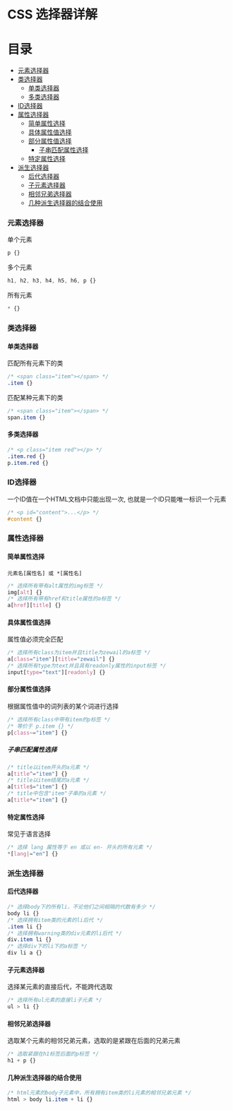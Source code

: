 # CSS 选择器详解

目录
===
<!-- TOC -->
- [元素选择器](#元素选择器)
- [类选择器](#类选择器)
  - [单类选择器](#单类选择器)
  - [多类选择器](#多类选择器)
- [ID选择器](#ID选择器)
- [属性选择器](#属性选择器)
  - [简单属性选择](#简单属性选择)
  - [具体属性值选择](#具体属性值选择)
  - [部分属性值选择](#部分属性值选择)
    - [子串匹配属性选择](#子串匹配属性选择)
  - [特定属性选择](#特定属性选择)
- [派生选择器](#派生选择器)
  - [后代选择器](#后代选择器)
  - [子元素选择器](#子元素选择器)
  - [相邻兄弟选择器](#相邻兄弟选择器)
  - [几种派生选择器的结合使用](#几种派生选择器的结合使用)
<!-- /TOC -->

### 元素选择器
单个元素
```css
p {}
```
多个元素
```css
h1, h2, h3, h4, h5, h6, p {}
```
所有元素
```css
* {}
```

### 类选择器
#### 单类选择器
匹配所有元素下的类
```css
/* <span class="item"></span> */
.item {}
```
匹配某种元素下的类
```css
/* <span class="item"></span> */
span.item {}
```
#### 多类选择器
```css
/* <p class="item red"></p> */
.item.red {}
p.item.red {}
```

### ID选择器
一个ID值在一个HTML文档中只能出现一次, 也就是一个ID只能唯一标识一个元素
```css
/* <p id="content">...</p> */
#content {}
```

### 属性选择器
#### 简单属性选择
`元素名[属性名] 或 *[属性名]`
```css
/* 选择所有带有alt属性的img标签 */
img[alt] {}
/* 选择所有带有href和title属性的a标签 */
a[href][title] {}
```
#### 具体属性值选择
属性值必须完全匹配
```css
/* 选择所有class为item并且title为zewail的a标签 */
a[class="item"][title="zewail"] {}
/* 选择所有type为text并且具有readonly属性的input标签 */
input[type="text"][readonly] {}
```

#### 部分属性值选择
根据属性值中的词列表的某个词进行选择
```css
/* 选择所有class中带有item的p标签 */
/* 等价于 p.item {} */
p[class~="item"] {}

```
##### 子串匹配属性选择
```css
/* title以item开头的a元素 */
a[title^="item"] {}
/* title以item结尾的a元素 */
a[title$="item"] {}  
/* title中包含"item"子串的a元素 */
a[title*="item"] {}  
```
#### 特定属性选择
常见于语言选择
```css
/* 选择 lang 属性等于 en 或以 en- 开头的所有元素 */
*[lang|="en"] {}
```

### 派生选择器
#### 后代选择器
```css
/* 选择body下的所有li，不论他们之间相隔的代数有多少 */
body li {}
/* 选择拥有item类的元素的li后代 */
.item li {}
/* 选择拥有warning类的div元素的li后代 */
div.item li {}
/* 选择div下的li下的a标签 */
div li a {}
```

#### 子元素选择器
选择某元素的直接后代，不能跨代选取
```css
/* 选择所有ul元素的直接li子元素 */
ul > li {}
```
#### 相邻兄弟选择器
选取某个元素的相邻兄弟元素，选取的是紧跟在后面的兄弟元素
```css
/* 选取紧跟在h1标签后面的p标签 */
h1 + p {}
```
#### 几种派生选择器的结合使用
```css
/* html元素的body子元素中，所有拥有item类的li元素的相邻兄弟元素 */
html > body li.item + li {}
```
